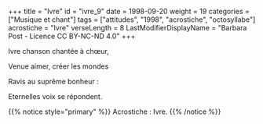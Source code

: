 +++
title = "Ivre"
id = "ivre_9"
date = 1998-09-20
weight = 19
categories = ["Musique et chant"]
tags = ["attitudes", "1998", "acrostiche", "octosyllabe"]
acrostiche = "Ivre"
verseLength = 8
LastModifierDisplayName = "Barbara Post - Licence CC BY-NC-ND 4.0"
+++

Ivre chanson chantée à chœur,

Venue aimer, créer les mondes

Ravis au suprême bonheur :

Eternelles voix se répondent.

{{% notice style="primary" %}}
Acrostiche : Ivre.
{{% /notice %}}
